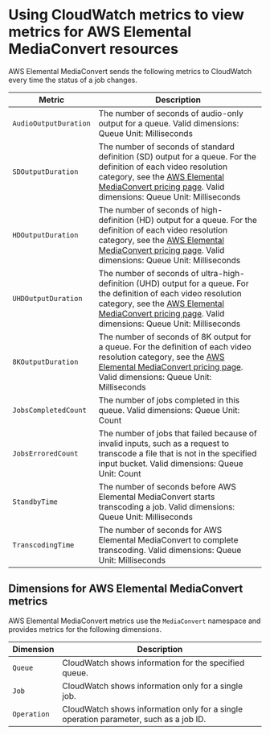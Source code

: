 # Using CloudWatch metrics to view metrics for AWS Elemental MediaConvert resources<a name="MediaConvert-metrics"></a>

AWS Elemental MediaConvert sends the following metrics to CloudWatch every time the status of a job changes\.


| Metric | Description | 
| --- | --- | 
|  `AudioOutputDuration`  |  The number of seconds of audio\-only output for a queue\. Valid dimensions: Queue Unit: Milliseconds   | 
|  `SDOutputDuration`  |  The number of seconds of standard definition \(SD\) output for a queue\. For the definition of each video resolution category, see the [AWS Elemental MediaConvert pricing page](https://aws.amazon.com/mediaconvert/pricing)\. Valid dimensions: Queue Unit: Milliseconds   | 
|  `HDOutputDuration`  |  The number of seconds of high\-definition \(HD\) output for a queue\. For the definition of each video resolution category, see the [AWS Elemental MediaConvert pricing page](https://aws.amazon.com/mediaconvert/pricing)\. Valid dimensions: Queue Unit: Milliseconds   | 
|  `UHDOutputDuration`  |  The number of seconds of ultra\-high\-definition \(UHD\) output for a queue\. For the definition of each video resolution category, see the [AWS Elemental MediaConvert pricing page](https://aws.amazon.com/mediaconvert/pricing)\. Valid dimensions: Queue Unit: Milliseconds   | 
|  `8KOutputDuration`  |  The number of seconds of 8K output for a queue\. For the definition of each video resolution category, see the [AWS Elemental MediaConvert pricing page](https://aws.amazon.com/mediaconvert/pricing)\. Valid dimensions: Queue Unit: Milliseconds   | 
|  `JobsCompletedCount`  |  The number of jobs completed in this queue\. Valid dimensions: Queue Unit: Count   | 
|  `JobsErroredCount`  |  The number of jobs that failed because of invalid inputs, such as a request to transcode a file that is not in the specified input bucket\. Valid dimensions: Queue Unit: Count   | 
|  `StandbyTime`  |  The number of seconds before AWS Elemental MediaConvert starts transcoding a job\. Valid dimensions: Queue Unit: Milliseconds   | 
|  `TranscodingTime`  |  The number of seconds for AWS Elemental MediaConvert to complete transcoding\.  Valid dimensions: Queue  Unit: Milliseconds   | 

## Dimensions for AWS Elemental MediaConvert metrics<a name="mediaconvert-metricdimensions"></a>

AWS Elemental MediaConvert metrics use the `MediaConvert` namespace and provides metrics for the following dimensions\.


| Dimension | Description | 
| --- | --- | 
|  `Queue`  |   CloudWatch shows information for the specified queue\.  | 
|  `Job`  |  CloudWatch shows information only for a single job\.  | 
|  `Operation`  |  CloudWatch shows information only for a single operation parameter, such as a job ID\.  | 